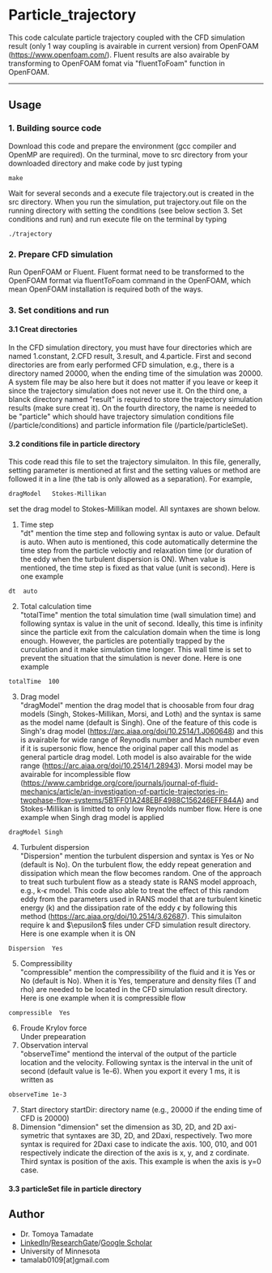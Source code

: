 # Particle_trajectory
This code calculate particle trajectory coupled with the CFD simulation result (only 1 way coupling is avairable in current version) from OpenFOAM (https://www.openfoam.com/).  Fluent results are also avairable by transforming to OpenFOAM fomat via "fluentToFoam" function in OpenFOAM.
***
## Usage
### 1. Building source code
Download this code and prepare the environment (gcc compiler and OpenMP are required). On the turminal, move to src directory from your downloaded directory and make code by just typing
~~~
make
~~~
Wait for several seconds and a execute file trajectory.out is created in the src directory.  When you run the simulation, put trajectory.out file on the running directory with setting the conditions (see below section 3. Set conditions and run) and run execute file on the terminal by typing
~~~
./trajectory
~~~
### 2. Prepare CFD simulation
Run OpenFOAM or Fluent.  Fluent format need to be transformed to the OpenFOAM format via fluentToFoam command in the OpenFOAM, which mean OpenFOAM installation is required both of the ways.
### 3. Set conditions and run
#### 3.1 Creat directories
In the CFD simulation directory, you must have four directories which are named 1.constant, 2.CFD result, 3.result, and 4.particle. First and second directories are from early performed CFD simulation, e.g., there is a directory named 20000, when the ending time of the simulation was 20000.  A system file may be also here but it does not matter if you leave or keep it since the trajectory simulation does not never use it.  On the third one, a blanck directory named "result" is required to store the trajectory simulation results (make sure creat it).  On the fourth directory, the name is needed to be "particle" which should have trajectory simulation conditions file (/particle/conditions) and particle information file (/particle/particleSet).
#### 3.2 conditions file in particle directory
This code read this file to set the trajectory simulaiton.  In this file, generally, setting parameter is mentioned at first and the setting values or method are followed it in a line (the tab is only allowed as a separation).  For example,
~~~
dragModel	Stokes-Millikan
~~~
set the drag model to Stokes-Millikan model.  All syntaxes are shown below.
1. Time step <br>
"dt" mention the time step and following syntax is auto or value.  Default is auto.  When auto is mentioned, this code automatically determine the time step from the particle veloctiy and relaxation time (or duration of the eddy when the turbulent dispersion is ON).  When value is mentioned, the time step is fixed as that value (unit is second).  Here is one example
~~~
dt  auto
~~~
2. Total calculation time <br>
"totalTime" mention the total simulation time (wall simulation time) and following syntax is value in the unit of second.  Ideally, this time is infinity since the particle exit from the calculation domain when the time is long enough.  However, the particles are potentially trapped by the curculation and it make simulation time longer.  This wall time is set to prevent the situation that the simulation is never done. Here is one example
~~~
totalTime  100
~~~
3. Drag model <br>
"dragModel" mention the drag model that is choosable from four drag models (Singh, Stokes-Millikan, Morsi, and Loth) and the syntax is same as the model name (default is Singh).  One of the feature of this code is Singh's drag model (https://arc.aiaa.org/doi/10.2514/1.J060648) and this is avairable for wide range of Reynodls number and Mach number even if it is supersonic flow, hence the original paper call this model as general particle drag model. Loth model is also avairable for the wide range (https://arc.aiaa.org/doi/10.2514/1.28943).  Morsi model may be avairable for incomplessible flow (https://www.cambridge.org/core/journals/journal-of-fluid-mechanics/article/an-investigation-of-particle-trajectories-in-twophase-flow-systems/5B1FF01A248EBF4988C156246EFF844A) and Stokes-Millikan is limitted to only low Reynolds number flow. Here is one example when Singh drag model is applied
~~~
dragModel Singh
~~~
4. Turbulent dispersion <br>
"Dispersion" mention the turbulent dispersion and syntax is Yes or No (default is No).  On the turbulent flow, the eddy repeat generation and dissipation which mean the flow becomes random.  One of the approach to treat such turbulent flow as a steady state is RANS model approach, e.g., k-$\epsilon$ model.  This code also able to treat the effect of this random eddy from the parameters used in RANS model that are turbulent kinetic energy (k) and the dissipation rate of the eddy $\epsilon$ by following this method (https://arc.aiaa.org/doi/10.2514/3.62687).  This simulaiton require k and $\epusilon$ files under CFD simulation result directory.  Here is one example when it is ON
~~~
Dispersion  Yes
~~~
5. Compressibility <br>
"compressible" mention the compressibility of the fluid and it is Yes or No (default is No).  When it is Yes, temperature and density files (T and rho) are needed to be located in the CFD simulation result directory.  Here is one example when it is compressible flow
~~~
compressible  Yes
~~~
6. Froude Krylov force <br>
Under prepearation
7. Observation interval <br>
"observeTime" mentiond the interval of the output of the particle location and the velocity.  Following syntax is the interval in the unit of second (default value is 1e-6).  When you export it every 1 ms, it is written as
~~~
observeTime 1e-3
~~~
7. Start directory
startDir: directory name (e.g., 20000 if the ending time of CFD is 20000)
8. Dimension
"dimension" set the dimension as 3D, 2D, and 2D axi-symetric that syntaxes are 3D, 2D, and 2Daxi, respectively.  Two more syntax is required for 2Daxi case to indicate the axis.  100, 010, and 001 respectively indicate the direction of the axis is x, y, and z cordinate.  Third syntax is position of the axis. This example is when the axis is y=0 case.
#### 3.3 particleSet file in particle directory
## Author
* Dr. Tomoya Tamadate
* [LinkedIn](https://www.linkedin.com/in/tomoya-tamadate-953673142/)/[ResearchGate](https://www.researchgate.net/profile/Tomoya-Tamadate)/[Google Scholar](https://scholar.google.com/citations?user=XXSOgXwAAAAJ&hl=ja)
* University of Minnesota
* tamalab0109[at]gmail.com
